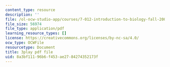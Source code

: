 ```yaml
---
content_type: resource
description: ''
file: /ol-ocw-studio-app/courses/7-012-introduction-to-biology-fall-2004/8a3bf11196b6f453ae2784274352173f_TdJBLu6hPc.pdf
file_size: 56974
file_type: application/pdf
learning_resource_types: []
license: https://creativecommons.org/licenses/by-nc-sa/4.0/
ocw_type: OCWFile
resourcetype: Document
title: 3play pdf file
uid: 8a3bf111-96b6-f453-ae27-84274352173f
---
```


